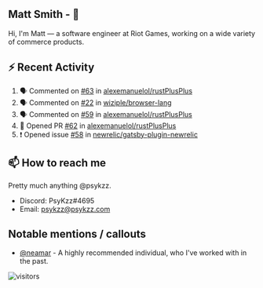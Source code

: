 <!--
[![PsyKzz's github stats](https://github-readme-stats.vercel.app/api?username=psykzz&show_icons=true)](https://github.com/anuraghazra/github-readme-stats)
-->

## Matt Smith - 👋
Hi, I'm Matt — a software engineer at Riot Games, working on a wide variety of commerce products.

## ⚡ Recent Activity

<!--START_SECTION:activity-->
1. 🗣 Commented on [#63](https://github.com/alexemanuelol/rustPlusPlus/issues/63) in [alexemanuelol/rustPlusPlus](https://github.com/alexemanuelol/rustPlusPlus)
2. 🗣 Commented on [#22](https://github.com/wiziple/browser-lang/issues/22) in [wiziple/browser-lang](https://github.com/wiziple/browser-lang)
3. 🗣 Commented on [#59](https://github.com/alexemanuelol/rustPlusPlus/issues/59) in [alexemanuelol/rustPlusPlus](https://github.com/alexemanuelol/rustPlusPlus)
4. 💪 Opened PR [#62](https://github.com/alexemanuelol/rustPlusPlus/pull/62) in [alexemanuelol/rustPlusPlus](https://github.com/alexemanuelol/rustPlusPlus)
5. ❗️ Opened issue [#58](https://github.com/newrelic/gatsby-plugin-newrelic/issues/58) in [newrelic/gatsby-plugin-newrelic](https://github.com/newrelic/gatsby-plugin-newrelic)
<!--END_SECTION:activity-->


## 📫 How to reach me

Pretty much anything @psykzz.

- Discord: PsyKzz#4695
- Email: psykzz@psykzz.com


## Notable mentions / callouts

 - [@neamar](https://github.com/neamar) - A highly recommended individual, who I've worked with in the past.


![visitors](https://visitor-badge.glitch.me/badge?page_id=psykzz/psykzz)



